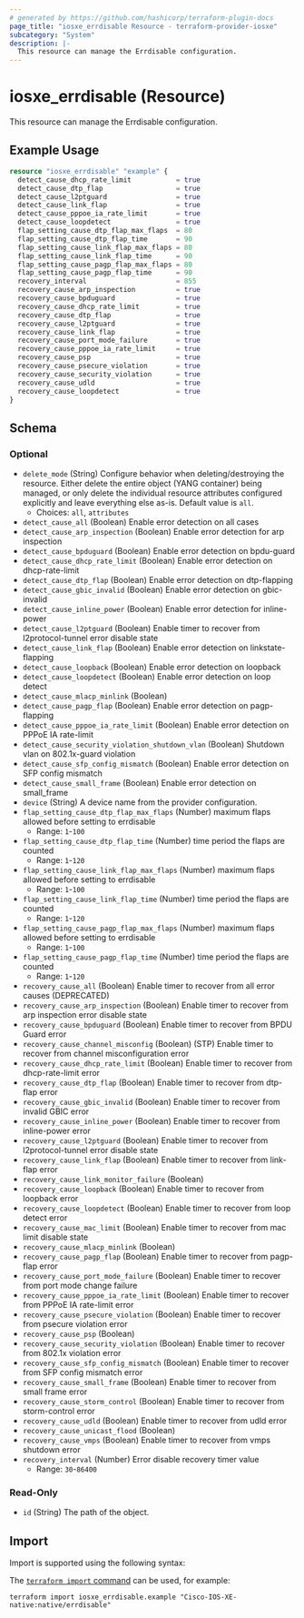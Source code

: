 ```yaml
---
# generated by https://github.com/hashicorp/terraform-plugin-docs
page_title: "iosxe_errdisable Resource - terraform-provider-iosxe"
subcategory: "System"
description: |-
  This resource can manage the Errdisable configuration.
---
```


# iosxe_errdisable (Resource)

This resource can manage the Errdisable configuration.

## Example Usage

```terraform
resource "iosxe_errdisable" "example" {
  detect_cause_dhcp_rate_limit           = true
  detect_cause_dtp_flap                  = true
  detect_cause_l2ptguard                 = true
  detect_cause_link_flap                 = true
  detect_cause_pppoe_ia_rate_limit       = true
  detect_cause_loopdetect                = true
  flap_setting_cause_dtp_flap_max_flaps  = 80
  flap_setting_cause_dtp_flap_time       = 90
  flap_setting_cause_link_flap_max_flaps = 80
  flap_setting_cause_link_flap_time      = 90
  flap_setting_cause_pagp_flap_max_flaps = 80
  flap_setting_cause_pagp_flap_time      = 90
  recovery_interval                      = 855
  recovery_cause_arp_inspection          = true
  recovery_cause_bpduguard               = true
  recovery_cause_dhcp_rate_limit         = true
  recovery_cause_dtp_flap                = true
  recovery_cause_l2ptguard               = true
  recovery_cause_link_flap               = true
  recovery_cause_port_mode_failure       = true
  recovery_cause_pppoe_ia_rate_limit     = true
  recovery_cause_psp                     = true
  recovery_cause_psecure_violation       = true
  recovery_cause_security_violation      = true
  recovery_cause_udld                    = true
  recovery_cause_loopdetect              = true
}
```

<!-- schema generated by tfplugindocs -->
## Schema

### Optional

- `delete_mode` (String) Configure behavior when deleting/destroying the resource. Either delete the entire object (YANG container) being managed, or only delete the individual resource attributes configured explicitly and leave everything else as-is. Default value is `all`.
  - Choices: `all`, `attributes`
- `detect_cause_all` (Boolean) Enable error detection on all cases
- `detect_cause_arp_inspection` (Boolean) Enable error detection for arp inspection
- `detect_cause_bpduguard` (Boolean) Enable error detection on bpdu-guard
- `detect_cause_dhcp_rate_limit` (Boolean) Enable error detection on dhcp-rate-limit
- `detect_cause_dtp_flap` (Boolean) Enable error detection on dtp-flapping
- `detect_cause_gbic_invalid` (Boolean) Enable error detection on gbic-invalid
- `detect_cause_inline_power` (Boolean) Enable error detection for inline-power
- `detect_cause_l2ptguard` (Boolean) Enable timer to recover from l2protocol-tunnel error disable state
- `detect_cause_link_flap` (Boolean) Enable error detection on linkstate-flapping
- `detect_cause_loopback` (Boolean) Enable error detection on loopback
- `detect_cause_loopdetect` (Boolean) Enable error detection on loop detect
- `detect_cause_mlacp_minlink` (Boolean)
- `detect_cause_pagp_flap` (Boolean) Enable error detection on pagp-flapping
- `detect_cause_pppoe_ia_rate_limit` (Boolean) Enable error detection on PPPoE IA rate-limit
- `detect_cause_security_violation_shutdown_vlan` (Boolean) Shutdown vlan on 802.1x-guard violation
- `detect_cause_sfp_config_mismatch` (Boolean) Enable error detection on SFP config mismatch
- `detect_cause_small_frame` (Boolean) Enable error detection on small_frame
- `device` (String) A device name from the provider configuration.
- `flap_setting_cause_dtp_flap_max_flaps` (Number) maximum flaps allowed before setting to errdisable
  - Range: `1`-`100`
- `flap_setting_cause_dtp_flap_time` (Number) time period the flaps are counted
  - Range: `1`-`120`
- `flap_setting_cause_link_flap_max_flaps` (Number) maximum flaps allowed before setting to errdisable
  - Range: `1`-`100`
- `flap_setting_cause_link_flap_time` (Number) time period the flaps are counted
  - Range: `1`-`120`
- `flap_setting_cause_pagp_flap_max_flaps` (Number) maximum flaps allowed before setting to errdisable
  - Range: `1`-`100`
- `flap_setting_cause_pagp_flap_time` (Number) time period the flaps are counted
  - Range: `1`-`120`
- `recovery_cause_all` (Boolean) Enable timer to recover from all error causes (DEPRECATED)
- `recovery_cause_arp_inspection` (Boolean) Enable timer to recover from arp inspection error disable state
- `recovery_cause_bpduguard` (Boolean) Enable timer to recover from BPDU Guard error
- `recovery_cause_channel_misconfig` (Boolean) (STP)  Enable timer to recover from channel misconfiguration error
- `recovery_cause_dhcp_rate_limit` (Boolean) Enable timer to recover from dhcp-rate-limit error
- `recovery_cause_dtp_flap` (Boolean) Enable timer to recover from dtp-flap error
- `recovery_cause_gbic_invalid` (Boolean) Enable timer to recover from invalid GBIC error
- `recovery_cause_inline_power` (Boolean) Enable timer to recover from inline-power error
- `recovery_cause_l2ptguard` (Boolean) Enable timer to recover from l2protocol-tunnel error disable state
- `recovery_cause_link_flap` (Boolean) Enable timer to recover from link-flap error
- `recovery_cause_link_monitor_failure` (Boolean)
- `recovery_cause_loopback` (Boolean) Enable timer to recover from loopback error
- `recovery_cause_loopdetect` (Boolean) Enable timer to recover from loop detect error
- `recovery_cause_mac_limit` (Boolean) Enable timer to recover from mac limit disable state
- `recovery_cause_mlacp_minlink` (Boolean)
- `recovery_cause_pagp_flap` (Boolean) Enable timer to recover from pagp-flap error
- `recovery_cause_port_mode_failure` (Boolean) Enable timer to recover from port mode change failure
- `recovery_cause_pppoe_ia_rate_limit` (Boolean) Enable timer to recover from PPPoE IA rate-limit error
- `recovery_cause_psecure_violation` (Boolean) Enable timer to recover from psecure violation error
- `recovery_cause_psp` (Boolean)
- `recovery_cause_security_violation` (Boolean) Enable timer to recover from 802.1x violation error
- `recovery_cause_sfp_config_mismatch` (Boolean) Enable timer to recover from SFP config mismatch error
- `recovery_cause_small_frame` (Boolean) Enable timer to recover from small frame error
- `recovery_cause_storm_control` (Boolean) Enable timer to recover from storm-control error
- `recovery_cause_udld` (Boolean) Enable timer to recover from udld error
- `recovery_cause_unicast_flood` (Boolean)
- `recovery_cause_vmps` (Boolean) Enable timer to recover from vmps shutdown error
- `recovery_interval` (Number) Error disable recovery timer value
  - Range: `30`-`86400`

### Read-Only

- `id` (String) The path of the object.

## Import

Import is supported using the following syntax:

The [`terraform import` command](https://developer.hashicorp.com/terraform/cli/commands/import) can be used, for example:

```shell
terraform import iosxe_errdisable.example "Cisco-IOS-XE-native:native/errdisable"
```
